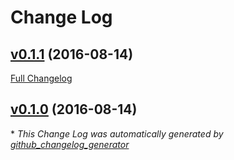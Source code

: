 # Change Log

## [v0.1.1](https://github.com/bullish-ventures/feathers-react-rx/tree/v0.1.1) (2016-08-14)
[Full Changelog](https://github.com/bullish-ventures/feathers-react-rx/compare/v0.1.0...v0.1.1)

## [v0.1.0](https://github.com/bullish-ventures/feathers-react-rx/tree/v0.1.0) (2016-08-14)


\* *This Change Log was automatically generated by [github_changelog_generator](https://github.com/skywinder/Github-Changelog-Generator)*